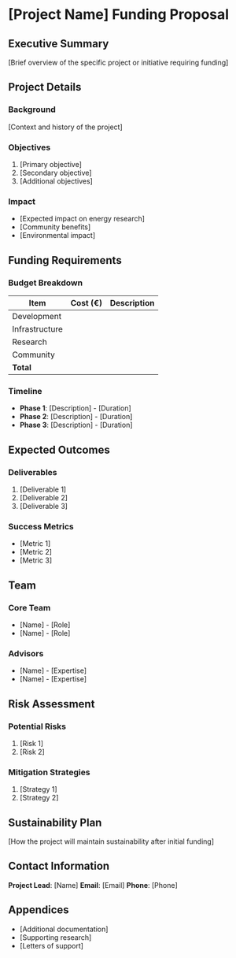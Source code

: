 # [Project Name] Funding Proposal

## Executive Summary

[Brief overview of the specific project or initiative requiring funding]

## Project Details

### Background
[Context and history of the project]

### Objectives
1. [Primary objective]
2. [Secondary objective]
3. [Additional objectives]

### Impact
- [Expected impact on energy research]
- [Community benefits]
- [Environmental impact]

## Funding Requirements

### Budget Breakdown
| Item | Cost (€) | Description |
|------|----------|-------------|
| Development | | |
| Infrastructure | | |
| Research | | |
| Community | | |
| **Total** | | |

### Timeline
- **Phase 1**: [Description] - [Duration]
- **Phase 2**: [Description] - [Duration]
- **Phase 3**: [Description] - [Duration]

## Expected Outcomes

### Deliverables
1. [Deliverable 1]
2. [Deliverable 2]
3. [Deliverable 3]

### Success Metrics
- [Metric 1]
- [Metric 2]
- [Metric 3]

## Team

### Core Team
- [Name] - [Role]
- [Name] - [Role]

### Advisors
- [Name] - [Expertise]
- [Name] - [Expertise]

## Risk Assessment

### Potential Risks
1. [Risk 1]
2. [Risk 2]

### Mitigation Strategies
1. [Strategy 1]
2. [Strategy 2]

## Sustainability Plan
[How the project will maintain sustainability after initial funding]

## Contact Information

**Project Lead**: [Name]
**Email**: [Email]
**Phone**: [Phone]

## Appendices
- [Additional documentation]
- [Supporting research]
- [Letters of support]
